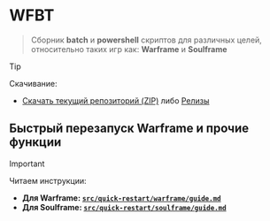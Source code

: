 # WFBT
> Сборник **batch** и **powershell** cкриптов для различных целей, относительно таких игр как: **Warframe** и **Soulframe**

> [!tip]
> Скачивание:
> - [Скачать текущий репозиторий (ZIP)](https://github.com/N3M1X10/warframe-batch-tools/archive/refs/heads/master.zip) либо [Релизы](https://github.com/N3M1X10/warframe-batch-tools/releases)

## Быстрый перезапуск Warframe и прочие функции
> [!important]
> Читаем инструкции:
> - **Для Warframe: [`src/quick-restart/warframe/guide.md`](https://github.com/N3M1X10/warframe-batch-tools/blob/master/src/quick-restart/warframe/guide.md)**
> - **Для Soulframe: [`src/quick-restart/soulframe/guide.md`](https://github.com/N3M1X10/warframe-batch-tools/blob/master/src/quick-restart/soulframe/guide.md)**
